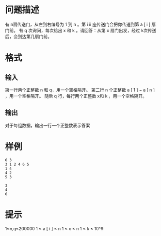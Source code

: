 # 问题描述


有 n扇传送门，从左到右编号为 1 到 n 。第 i ii 座传送门会把你传送到第 a [ i ]  扇门前。
有 q  次询问，每次给出 x  和 k 。请回答：从第 x 扇门出发，经过 k次传送后，会到达第几扇门前。

# 格式

## 输入

第一行两个正整数 n 和 q，用一个空格隔开。
第二行 n 个正整数 a [ 1 ] − a [ n ] ，用一个空格隔开。
随后 q 行，每行两个正整数 x和 k ，用一个空格隔开。

## 输出

对于每组数据，输出一行一个正整数表示答案

# 样例

```input1
6 3
3 1 2 4 6 5
1 4
4 2
5 3
```

```output1
3
4
6
```

# 提示

1≤n,q≤200000
1 ≤ a [ i ] ≤ n
1 ≤ x ≤ n
1 ≤ k ≤ 10^9

